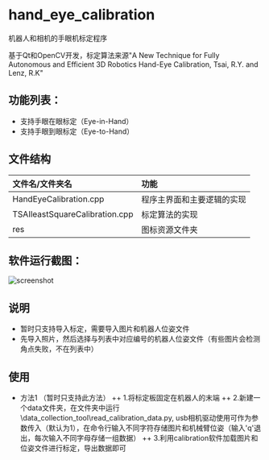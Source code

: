 ﻿# hand_eye_calibration
机器人和相机的手眼机标定程序

基于Qt和OpenCV开发，标定算法来源"A New Technique for Fully Autonomous and Efficient 3D Robotics Hand-Eye Calibration, Tsai, R.Y. and Lenz, R.K"

## 功能列表：
* 支持手眼在眼标定（Eye-in-Hand）
* 支持手眼到眼标定（Eye-to-Hand）

## 文件结构
|文件名/文件夹名|功能|
|:--|:--|
|HandEyeCalibration.cpp|程序主界面和主要逻辑的实现|
|TSAIleastSquareCalibration.cpp|标定算法的实现|
|res|图标资源文件夹|

## 软件运行截图：

![screenshot](screenshot.jpg)

## 说明
* 暂时只支持导入标定，需要导入图片和机器人位姿文件
* 先导入照片，然后选择与列表中对应编号的机器人位姿文件（有些图片会检测角点失败，不在列表中）

## 使用
* 方法1 （暂时只支持此方法）
++ 1.将标定板固定在机器人的末端
++ 2.新建一个data文件夹，在文件夹中运行\data_collection_tool\read_calibration_data.py,  usb相机驱动使用可作为参数传入（默认为1），在命令行输入不同字符存储图片和机械臂位姿（输入'q'退出，每次输入不同字母存储一组数据）
++ 3.利用calibration软件加载图片和位姿文件进行标定，导出数据即可
